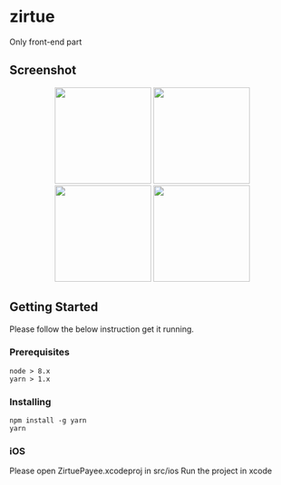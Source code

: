 # zirtue
Only front-end part

## Screenshot

<div align="center">
  <img width=170 src ="https://github.com/risingworld777/zirtue/blob/master/screenshots/1.png"/>
  <img width=170 src ="https://github.com/risingworld777/zirtue/blob/master/screenshots/2.png"/>
  <img width=170 src ="https://github.com/risingworld777/zirtue/blob/master/screenshots/3.png"/>
  <img width=170 src ="https://github.com/risingworld777/zirtue/blob/master/screenshots/4.png"/>
</div>

## Getting Started

Please follow the below instruction get it running.

### Prerequisites

```
node > 8.x
yarn > 1.x
```

### Installing

```
npm install -g yarn
yarn
```

### iOS

Please open ZirtuePayee.xcodeproj in src/ios
Run the project in xcode
